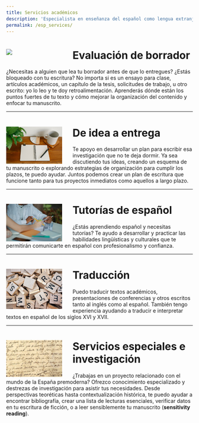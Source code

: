 ```yaml
---
title: Servicios académicos
description: 'Especialista en enseñanza del español como lengua extranjera, escritura e investigación.'
permalink: /esp_services/
---
```


# <img align="left" src='/assets/images/services/feedback.jpg' width='30%' style='margin-right:1em' > Evaluación de borrador 
¿Necesitas a alguien que lea tu borrador antes de que lo entregues? ¿Estás bloqueado con tu escritura? No importa si es un ensayo para clase, artículos académicos, un capítulo de la tesis, solicitudes de trabajo, u otro escrito: yo lo leo y te doy retroalimentación. Aprenderás dónde están los puntos fuertes de tu texto y cómo mejorar la organización del contenido y enfocar tu manuscrito.

---

# <img align="left" src='/assets/images/services/flashcards.jpg' width='30%' style='margin-right:1em' > De idea a entrega
Te apoyo en desarrollar un plan para escribir esa investigación que no te deja dormir. Ya sea discutiendo tus ideas, creando un esquema de tu manuscrito o explorando estrategias de organización para cumplir los plazos, te puedo ayudar. Juntos podemos crear un plan de escritura que funcione tanto para tus proyectos inmediatos como aquellos a largo plazo. 

---

# <img align="left" src='/assets/images/services/tutoring2.jpg' width='30%' style='margin-right:1em' > Tutorías de español
¿Estás aprendiendo español y necesitas tutorías? Te ayudo a desarrollar y practicar las habilidades lingüísticas y culturales que te permitirán comunicarte en español con profesionalismo y confianza.

---

# <img align="left" src='/assets/images/services/scrabbles.jpg' width='30%' style='margin-right:1em' > Traducción
Puedo traducir textos académicos, presentaciones de conferencias y otros escritos tanto al inglés como al español. También tengo experiencia ayudando a traducir e interpretar textos en español de los siglos XVI y XVII. 

---

# <img align="left" src='/assets/images/cervantes.jpg' width='30%' style='margin-right:1em' > Servicios especiales e investigación
¿Trabajas en un proyecto relacionado con el mundo de la España premoderna? Ofrezco conocimiento especializado y destrezas de investigación para asistir tus necesidades. Desde perspectivas teoréticas hasta contextualización histórica, te puedo ayudar a encontrar bibliografía, crear una lista de lecturas esenciales, verificar datos en tu escritura de ficción, o a leer sensiblemente tu manuscrito (**sensitivity reading**).